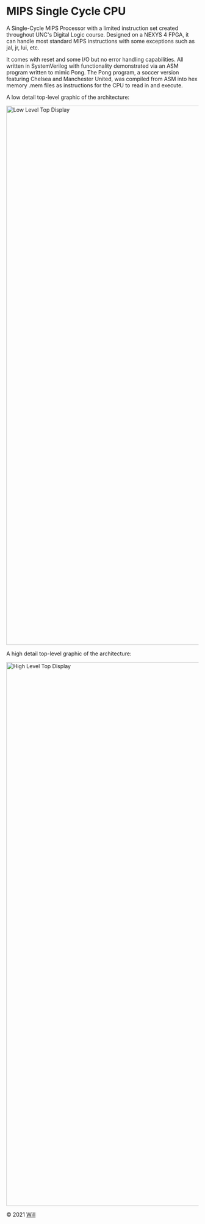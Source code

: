 # MIPS Single Cycle CPU

A Single-Cycle MIPS Processor with a limited instruction set created throughout UNC's Digital Logic course. Designed on a NEXYS 4 FPGA, it can handle most standard MIPS instructions with some exceptions such as jal, jr, lui, etc. 

It comes with reset and some I/O but no error handling capabilities. All written in SystemVerilog with functionality demonstrated via an ASM program written to mimic Pong. The Pong program, a soccer version featuring Chelsea and Manchester United, was compiled from ASM into hex memory .mem files as instructions for the CPU to read in and execute.



A low detail top-level graphic of the architecture:

<img width="1414" alt="Low Level Top Display" src="https://user-images.githubusercontent.com/25047954/123528859-18e6ba00-d6b9-11eb-8751-be1333fc40d7.png">

A high detail top-level graphic of the architecture:

<img width="1426" alt="High Level Top Display" src="https://user-images.githubusercontent.com/25047954/123528824-e76dee80-d6b8-11eb-93fd-7678b90a9d57.png">

&copy; 2021 [Will](https://github.com/WillBerner)

